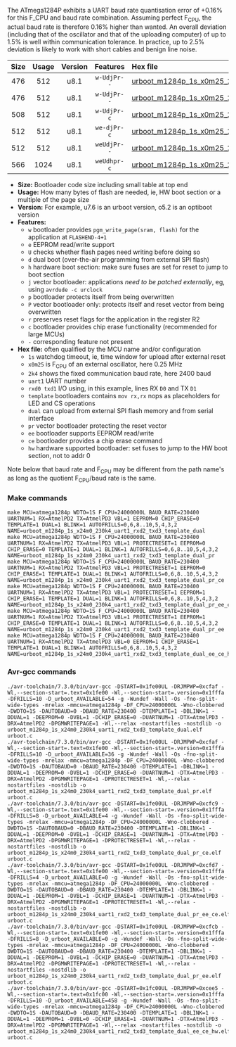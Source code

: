 The ATmega1284P exhibits a UART baud rate quantisation error of +0.16% for this F_CPU and baud rate combination. Assuming perfect F<sub>CPU</sub>, the actual baud rate is therefore 0.16% higher than wanted. An overall deviation (including that of the oscillator and that of the uploading computer) of up to 1.5% is well within communication tolerance. In practice, up to 2.5% deviation is likely to work with short cables and benign line noise.

|Size|Usage|Version|Features|Hex file|
|:-:|:-:|:-:|:-:|:--|
|476|512|u8.1|`w-UdjPr--`|[urboot_m1284p_1s_x0m25_2k4_uart1_rxd2_txd3_template_dual.hex](https://raw.githubusercontent.com/stefanrueger/urboot.hex/main/boards/moteinomega/atmega1284p/watchdog_1_s/external_oscillator_x/%2B0m250000_hz/%2B%2B%2B2k4_baud/uart1_rxd2_txd3/template_dual/urboot_m1284p_1s_x0m25_2k4_uart1_rxd2_txd3_template_dual.hex)|
|476|512|u8.1|`w-UdjPr--`|[urboot_m1284p_1s_x0m25_2k4_uart1_rxd2_txd3_template_dual_pr.hex](https://raw.githubusercontent.com/stefanrueger/urboot.hex/main/boards/moteinomega/atmega1284p/watchdog_1_s/external_oscillator_x/%2B0m250000_hz/%2B%2B%2B2k4_baud/uart1_rxd2_txd3/template_dual/urboot_m1284p_1s_x0m25_2k4_uart1_rxd2_txd3_template_dual_pr.hex)|
|508|512|u8.1|`w-UdjPr-c`|[urboot_m1284p_1s_x0m25_2k4_uart1_rxd2_txd3_template_dual_pr_ce.hex](https://raw.githubusercontent.com/stefanrueger/urboot.hex/main/boards/moteinomega/atmega1284p/watchdog_1_s/external_oscillator_x/%2B0m250000_hz/%2B%2B%2B2k4_baud/uart1_rxd2_txd3/template_dual/urboot_m1284p_1s_x0m25_2k4_uart1_rxd2_txd3_template_dual_pr_ce.hex)|
|512|512|u8.1|`we-djPr-c`|[urboot_m1284p_1s_x0m25_2k4_uart1_rxd2_txd3_template_dual_pr_ee_ce.hex](https://raw.githubusercontent.com/stefanrueger/urboot.hex/main/boards/moteinomega/atmega1284p/watchdog_1_s/external_oscillator_x/%2B0m250000_hz/%2B%2B%2B2k4_baud/uart1_rxd2_txd3/template_dual/urboot_m1284p_1s_x0m25_2k4_uart1_rxd2_txd3_template_dual_pr_ee_ce.hex)|
|512|512|u8.1|`weUdjPr--`|[urboot_m1284p_1s_x0m25_2k4_uart1_rxd2_txd3_template_dual_pr_ee.hex](https://raw.githubusercontent.com/stefanrueger/urboot.hex/main/boards/moteinomega/atmega1284p/watchdog_1_s/external_oscillator_x/%2B0m250000_hz/%2B%2B%2B2k4_baud/uart1_rxd2_txd3/template_dual/urboot_m1284p_1s_x0m25_2k4_uart1_rxd2_txd3_template_dual_pr_ee.hex)|
|566|1024|u8.1|`weUdhpr-c`|[urboot_m1284p_1s_x0m25_2k4_uart1_rxd2_txd3_template_dual_ee_ce_hw.hex](https://raw.githubusercontent.com/stefanrueger/urboot.hex/main/boards/moteinomega/atmega1284p/watchdog_1_s/external_oscillator_x/%2B0m250000_hz/%2B%2B%2B2k4_baud/uart1_rxd2_txd3/template_dual/urboot_m1284p_1s_x0m25_2k4_uart1_rxd2_txd3_template_dual_ee_ce_hw.hex)|

- **Size:** Bootloader code size including small table at top end
- **Usage:** How many bytes of flash are needed, ie, HW boot section or a multiple of the page size
- **Version:** For example, u7.6 is an urboot version, o5.2 is an optiboot version
- **Features:**
  + `w` bootloader provides `pgm_write_page(sram, flash)` for the application at `FLASHEND-4+1`
  + `e` EEPROM read/write support
  + `U` checks whether flash pages need writing before doing so
  + `d` dual boot (over-the-air programming from external SPI flash)
  + `h` hardware boot section: make sure fuses are set for reset to jump to boot section
  + `j` vector bootloader: applications *need to be patched externally*, eg, using `avrdude -c urclock`
  + `p` bootloader protects itself from being overwritten
  + `P` vector bootloader only: protects itself and reset vector from being overwritten
  + `r` preserves reset flags for the application in the register R2
  + `c` bootloader provides chip erase functionality (recommended for large MCUs)
  + `-` corresponding feature not present
- **Hex file:** often qualified by the MCU name and/or configuration
  + `1s` watchdog timeout, ie, time window for upload after external reset
  + `x0m25` is F<sub>CPU</sub> of an external oscillator, here 0.25 MHz
  + `2k4` shows the fixed communication baud rate, here 2400 baud
  + `uart1` UART number
  + `rxd0 txd1` I/O using, in this example, lines RX `D0` and TX `D1`
  + `template` bootloaders contains `mov rx,rx` nops as placeholders for LED and CS operations
  + `dual` can upload from external SPI flash memory and from serial interface
  + `pr` vector bootloader protecting the reset vector
  + `ee` bootloader supports EEPROM read/write
  + `ce` bootloader provides a chip erase command
  + `hw` hardware supported bootloader: set fuses to jump to the HW boot section, not to addr 0


Note below that baud rate and F<sub>CPU</sub> may be different from the path name's as long as the quotient F<sub>CPU</sub>/baud rate is the same.

### Make commands
```
make MCU=atmega1284p WDTO=1S F_CPU=24000000L BAUD_RATE=230400 UARTNUM=1 RX=AtmelPD2 TX=AtmelPD3 VBL=1 EEPROM=0 CHIP_ERASE=0 TEMPLATE=1 DUAL=1 BLINK=1 AUTOFRILLS=0,6,8..10,5,4,3,2 NAME=urboot_m1284p_1s_x24m0_230k4_uart1_rxd2_txd3_template_dual
make MCU=atmega1284p WDTO=1S F_CPU=24000000L BAUD_RATE=230400 UARTNUM=1 RX=AtmelPD2 TX=AtmelPD3 VBL=1 PROTECTRESET=1 EEPROM=0 CHIP_ERASE=0 TEMPLATE=1 DUAL=1 BLINK=1 AUTOFRILLS=0,6,8..10,5,4,3,2 NAME=urboot_m1284p_1s_x24m0_230k4_uart1_rxd2_txd3_template_dual_pr
make MCU=atmega1284p WDTO=1S F_CPU=24000000L BAUD_RATE=230400 UARTNUM=1 RX=AtmelPD2 TX=AtmelPD3 VBL=1 PROTECTRESET=1 EEPROM=0 CHIP_ERASE=1 TEMPLATE=1 DUAL=1 BLINK=1 AUTOFRILLS=0,6,8..10,5,4,3,2 NAME=urboot_m1284p_1s_x24m0_230k4_uart1_rxd2_txd3_template_dual_pr_ce
make MCU=atmega1284p WDTO=1S F_CPU=24000000L BAUD_RATE=230400 UARTNUM=1 RX=AtmelPD2 TX=AtmelPD3 VBL=1 PROTECTRESET=1 EEPROM=1 CHIP_ERASE=1 TEMPLATE=1 DUAL=1 BLINK=1 AUTOFRILLS=0,6,8..10,5,4,3,2 NAME=urboot_m1284p_1s_x24m0_230k4_uart1_rxd2_txd3_template_dual_pr_ee_ce
make MCU=atmega1284p WDTO=1S F_CPU=24000000L BAUD_RATE=230400 UARTNUM=1 RX=AtmelPD2 TX=AtmelPD3 VBL=1 PROTECTRESET=1 EEPROM=1 CHIP_ERASE=0 TEMPLATE=1 DUAL=1 BLINK=1 AUTOFRILLS=0,6,8..10,5,4,3,2 NAME=urboot_m1284p_1s_x24m0_230k4_uart1_rxd2_txd3_template_dual_pr_ee
make MCU=atmega1284p WDTO=1S F_CPU=24000000L BAUD_RATE=230400 UARTNUM=1 RX=AtmelPD2 TX=AtmelPD3 VBL=0 EEPROM=1 CHIP_ERASE=1 TEMPLATE=1 DUAL=1 BLINK=1 AUTOFRILLS=0,6,8..10,5,4,3,2 NAME=urboot_m1284p_1s_x24m0_230k4_uart1_rxd2_txd3_template_dual_ee_ce_hw
```

### Avr-gcc commands
```
./avr-toolchain/7.3.0/bin/avr-gcc -DSTART=0x1fe00UL -DRJMPWP=0xcfaf -Wl,--section-start=.text=0x1fe00 -Wl,--section-start=.version=0x1fffa -DFRILLS=10 -D_urboot_AVAILABLE=54 -g -Wundef -Wall -Os -fno-split-wide-types -mrelax -mmcu=atmega1284p -DF_CPU=24000000L -Wno-clobbered -DWDTO=1S -DAUTOBAUD=0 -DBAUD_RATE=230400 -DTEMPLATE=1 -DBLINK=1 -DDUAL=1 -DEEPROM=0 -DVBL=1 -DCHIP_ERASE=0 -DUARTNUM=1 -DTX=AtmelPD3 -DRX=AtmelPD2 -DPGMWRITEPAGE=1 -Wl,--relax -nostartfiles -nostdlib -o urboot_m1284p_1s_x24m0_230k4_uart1_rxd2_txd3_template_dual.elf urboot.c
./avr-toolchain/7.3.0/bin/avr-gcc -DSTART=0x1fe00UL -DRJMPWP=0xcfaf -Wl,--section-start=.text=0x1fe00 -Wl,--section-start=.version=0x1fffa -DFRILLS=10 -D_urboot_AVAILABLE=36 -g -Wundef -Wall -Os -fno-split-wide-types -mrelax -mmcu=atmega1284p -DF_CPU=24000000L -Wno-clobbered -DWDTO=1S -DAUTOBAUD=0 -DBAUD_RATE=230400 -DTEMPLATE=1 -DBLINK=1 -DDUAL=1 -DEEPROM=0 -DVBL=1 -DCHIP_ERASE=0 -DUARTNUM=1 -DTX=AtmelPD3 -DRX=AtmelPD2 -DPGMWRITEPAGE=1 -DPROTECTRESET=1 -Wl,--relax -nostartfiles -nostdlib -o urboot_m1284p_1s_x24m0_230k4_uart1_rxd2_txd3_template_dual_pr.elf urboot.c
./avr-toolchain/7.3.0/bin/avr-gcc -DSTART=0x1fe00UL -DRJMPWP=0xcfc9 -Wl,--section-start=.text=0x1fe00 -Wl,--section-start=.version=0x1fffa -DFRILLS=8 -D_urboot_AVAILABLE=4 -g -Wundef -Wall -Os -fno-split-wide-types -mrelax -mmcu=atmega1284p -DF_CPU=24000000L -Wno-clobbered -DWDTO=1S -DAUTOBAUD=0 -DBAUD_RATE=230400 -DTEMPLATE=1 -DBLINK=1 -DDUAL=1 -DEEPROM=0 -DVBL=1 -DCHIP_ERASE=1 -DUARTNUM=1 -DTX=AtmelPD3 -DRX=AtmelPD2 -DPGMWRITEPAGE=1 -DPROTECTRESET=1 -Wl,--relax -nostartfiles -nostdlib -o urboot_m1284p_1s_x24m0_230k4_uart1_rxd2_txd3_template_dual_pr_ce.elf urboot.c
./avr-toolchain/7.3.0/bin/avr-gcc -DSTART=0x1fe00UL -DRJMPWP=0xcfd7 -Wl,--section-start=.text=0x1fe00 -Wl,--section-start=.version=0x1fffa -DFRILLS=4 -D_urboot_AVAILABLE=0 -g -Wundef -Wall -Os -fno-split-wide-types -mrelax -mmcu=atmega1284p -DF_CPU=24000000L -Wno-clobbered -DWDTO=1S -DAUTOBAUD=0 -DBAUD_RATE=230400 -DTEMPLATE=1 -DBLINK=1 -DDUAL=1 -DEEPROM=1 -DVBL=1 -DCHIP_ERASE=1 -DUARTNUM=1 -DTX=AtmelPD3 -DRX=AtmelPD2 -DPGMWRITEPAGE=1 -DPROTECTRESET=1 -Wl,--relax -nostartfiles -nostdlib -o urboot_m1284p_1s_x24m0_230k4_uart1_rxd2_txd3_template_dual_pr_ee_ce.elf urboot.c
./avr-toolchain/7.3.0/bin/avr-gcc -DSTART=0x1fe00UL -DRJMPWP=0xcfcb -Wl,--section-start=.text=0x1fe00 -Wl,--section-start=.version=0x1fffa -DFRILLS=8 -D_urboot_AVAILABLE=0 -g -Wundef -Wall -Os -fno-split-wide-types -mrelax -mmcu=atmega1284p -DF_CPU=24000000L -Wno-clobbered -DWDTO=1S -DAUTOBAUD=0 -DBAUD_RATE=230400 -DTEMPLATE=1 -DBLINK=1 -DDUAL=1 -DEEPROM=1 -DVBL=1 -DCHIP_ERASE=0 -DUARTNUM=1 -DTX=AtmelPD3 -DRX=AtmelPD2 -DPGMWRITEPAGE=1 -DPROTECTRESET=1 -Wl,--relax -nostartfiles -nostdlib -o urboot_m1284p_1s_x24m0_230k4_uart1_rxd2_txd3_template_dual_pr_ee.elf urboot.c
./avr-toolchain/7.3.0/bin/avr-gcc -DSTART=0x1fc00UL -DRJMPWP=0xcee5 -Wl,--section-start=.text=0x1fc00 -Wl,--section-start=.version=0x1fffa -DFRILLS=10 -D_urboot_AVAILABLE=458 -g -Wundef -Wall -Os -fno-split-wide-types -mrelax -mmcu=atmega1284p -DF_CPU=24000000L -Wno-clobbered -DWDTO=1S -DAUTOBAUD=0 -DBAUD_RATE=230400 -DTEMPLATE=1 -DBLINK=1 -DDUAL=1 -DEEPROM=1 -DVBL=0 -DCHIP_ERASE=1 -DUARTNUM=1 -DTX=AtmelPD3 -DRX=AtmelPD2 -DPGMWRITEPAGE=1 -Wl,--relax -nostartfiles -nostdlib -o urboot_m1284p_1s_x24m0_230k4_uart1_rxd2_txd3_template_dual_ee_ce_hw.elf urboot.c
```

